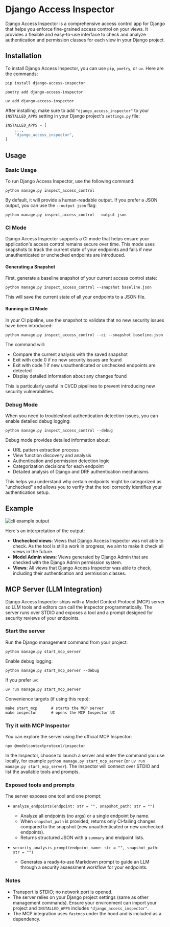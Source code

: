 # Django Access Inspector

Django Access Inspector is a comprehensive access control app for Django that helps you enforce fine-grained access control on your views. It provides a flexible and easy-to-use interface to check and analyze authentication and permission classes for each view in your Django project.

## Installation

To install Django Access Inspector, you can use `pip`, `poetry`, or `uv`. Here are the commands:

```shell
pip install django-access-inspector
```

```shell
poetry add django-access-inspector
```

```shell
uv add django-access-inspector
```

After installing, make sure to add `"django_access_inspector"` to your `INSTALLED_APPS` setting in your Django project's `settings.py` file:

```python
INSTALLED_APPS = [
    ...,
    "django_access_inspector",
]
```

## Usage

### Basic Usage

To run Django Access Inspector, use the following command:

```shell
python manage.py inspect_access_control
```

By default, it will provide a human-readable output. If you prefer a JSON output, you can use the `--output json` flag:

```shell
python manage.py inspect_access_control --output json
```

### CI Mode

Django Access Inspector supports a CI mode that helps ensure your application's access control remains secure over time. This mode uses snapshots to track the current state of your endpoints and fails if new unauthenticated or unchecked endpoints are introduced.

#### Generating a Snapshot

First, generate a baseline snapshot of your current access control state:

```shell
python manage.py inspect_access_control --snapshot baseline.json
```

This will save the current state of all your endpoints to a JSON file.

#### Running in CI Mode

In your CI pipeline, use the snapshot to validate that no new security issues have been introduced:

```shell
python manage.py inspect_access_control --ci --snapshot baseline.json
```

The command will:
- Compare the current analysis with the saved snapshot
- Exit with code 0 if no new security issues are found
- Exit with code 1 if new unauthenticated or unchecked endpoints are detected
- Display detailed information about any changes found

This is particularly useful in CI/CD pipelines to prevent introducing new security vulnerabilities.

### Debug Mode

When you need to troubleshoot authentication detection issues, you can enable detailed debug logging:

```shell
python manage.py inspect_access_control --debug
```

Debug mode provides detailed information about:
- URL pattern extraction process
- View function discovery and analysis
- Authentication and permission detection logic
- Categorization decisions for each endpoint
- Detailed analysis of Django and DRF authentication mechanisms

This helps you understand why certain endpoints might be categorized as "unchecked" and allows you to verify that the tool correctly identifies your authentication setup.

## Example

![cli example output](/assets/cli_output.png)

Here's an interpretation of the output:

- **Unchecked views**: Views that Django Access Inspector was not able to check. As the tool is still a work in progress, we aim to make it check all views in the future.
- **Model Admin views**: Views generated by Django Admin that are checked with the Django Admin permission system.
- **Views**: All views that Django Access Inspector was able to check, including their authentication and permission classes.

## MCP Server (LLM Integration)

Django Access Inspector ships with a Model Context Protocol (MCP) server so LLM tools and editors can call the inspector programmatically. The server runs over STDIO and exposes a tool and a prompt designed for security reviews of your endpoints.

### Start the server

Run the Django management command from your project:

```shell
python manage.py start_mcp_server
```

Enable debug logging:

```shell
python manage.py start_mcp_server --debug
```

If you prefer `uv`:

```shell
uv run manage.py start_mcp_server
```

Convenience targets (if using this repo):

```shell
make start_mcp      # starts the MCP server
make inspector      # opens the MCP Inspector UI
```

### Try it with MCP Inspector

You can explore the server using the official MCP Inspector:

```shell
npx @modelcontextprotocol/inspector
```

In the Inspector, choose to launch a server and enter the command you use locally, for example `python manage.py start_mcp_server` (or `uv run manage.py start_mcp_server`). The Inspector will connect over STDIO and list the available tools and prompts.

### Exposed tools and prompts

The server exposes one tool and one prompt:

- `analyze_endpoints(endpoint: str = "", snapshot_path: str = "")`
  - Analyze all endpoints (no args) or a single endpoint by name.
  - When `snapshot_path` is provided, returns only CI‑failing changes compared to the snapshot (new unauthenticated or new unchecked endpoints).
  - Returns structured JSON with a `summary` and endpoint lists.

- `security_analysis_prompt(endpoint_name: str = "", snapshot_path: str = "")`
  - Generates a ready‑to‑use Markdown prompt to guide an LLM through a security assessment workflow for your endpoints.

### Notes

- Transport is STDIO; no network port is opened.
- The server relies on your Django project settings (same as other management commands). Ensure your environment can import your project and `INSTALLED_APPS` includes `"django_access_inspector"`.
- The MCP integration uses `fastmcp` under the hood and is included as a dependency.
